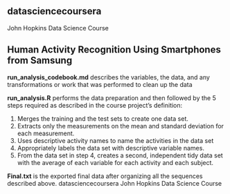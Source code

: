 ## datasciencecoursera
John Hopkins Data Science Course

Human Activity Recognition Using Smartphones from Samsung
---

**run_analysis_codebook.md** describes the variables, the data, and any transformations or work that was performed to clean up the data

**run_analysis.R** performs the data preparation and then followed by the 5 steps required as described in the course project’s definition:
1) Merges the training and the test sets to create one data set.
2) Extracts only the measurements on the mean and standard deviation for each measurement.
3) Uses descriptive activity names to name the activities in the data set
4) Appropriately labels the data set with descriptive variable names.
5) From the data set in step 4, creates a second, independent tidy data set with the average of each variable for each activity and each subject.

**Final.txt** is the exported final data after organizing all the sequences described above.
 datasciencecoursera
John Hopkins Data Science Course
